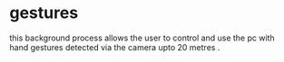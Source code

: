 # gestures
this background process allows the user to control and use the pc with hand gestures detected via the camera upto 20 metres .